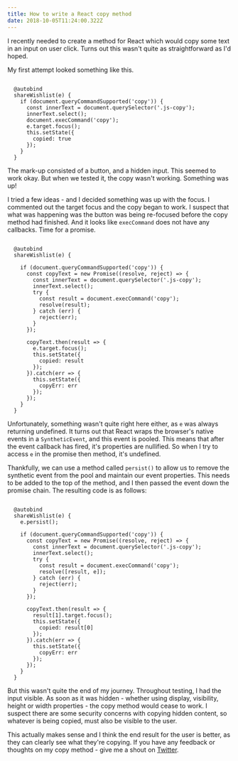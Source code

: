 ```yaml
---
title: How to write a React copy method
date: 2018-10-05T11:24:00.322Z
---
```

I recently needed to create a method for React which would copy some text in an input on user click. Turns out this wasn't quite as straightforward as I'd hoped.

My first attempt looked something like this.

<pre><code class="language-js">
  @autobind
  shareWishlist(e) {
    if (document.queryCommandSupported('copy')) {
      const innerText = document.querySelector('.js-copy');
      innerText.select();
      document.execCommand('copy');
      e.target.focus();
      this.setState({
        copied: true
      });
    }
  }
</code></pre>

The mark-up consisted of a button, and a hidden input. This seemed to work okay. But when we tested it, the copy wasn't working. Something was up!

I tried a few ideas - and I decided something was up with the focus. I commented out the target focus and the copy began to work. I suspect that what was happening was the button was being re-focused before the copy method had finished. And it looks like `execCommand` does not have any callbacks. Time for a promise.

<pre><code class="language-js">
  @autobind
  shareWishlist(e) {

    if (document.queryCommandSupported('copy')) {
      const copyText = new Promise((resolve, reject) => {
        const innerText = document.querySelector('.js-copy');
        innerText.select();
        try {
          const result = document.execCommand('copy');
          resolve(result);
        } catch (err) {
          reject(err);
        }
      });

      copyText.then(result => {
        e.target.focus();
        this.setState({
          copied: result
        });
      }).catch(err => {
        this.setState({
          copyErr: err
        });
      });
    }
  }
</code></pre>

Unfortunately, something wasn't quite right here either, as `e` was always returning undefined. It turns out that React wraps the browser's native events in a `SyntheticEvent`, and this event is pooled. This means that after the event callback has fired, it's properties are nullified. So when I try to access `e` in the promise then method, it's undefined.

Thankfully, we can use a method called `persist()` to allow us to remove the synthetic event from the pool and maintain our event properties. This needs to be added to the top of the method, and I then passed the event down the promise chain. The resulting code is as follows:

<pre><code class="language-js">
  @autobind
  shareWishlist(e) {
    e.persist();

    if (document.queryCommandSupported('copy')) {
      const copyText = new Promise((resolve, reject) => {
        const innerText = document.querySelector('.js-copy');
        innerText.select();
        try {
          const result = document.execCommand('copy');
          resolve([result, e]);
        } catch (err) {
          reject(err);
        }
      });

      copyText.then(result => {
        result[1].target.focus();
        this.setState({
          copied: result[0]
        });
      }).catch(err => {
        this.setState({
          copyErr: err
        });
      });
    }
  }
</code></pre>

But this wasn't quite the end of my journey. Throughout testing, I had the input visible. As soon as it was hidden - whether using display, visibility, height or width properties - the copy method would cease to work. I suspect there are some security concerns with copying hidden content, so whatever is being copied, must also be visible to the user.

This actually makes sense and I think the end result for the user is better, as they can clearly see what they're copying. If you have any feedback or thoughts on my copy method - give me a shout on [Twitter](https://twitter.com/mmjg2011).
